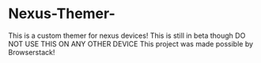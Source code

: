 # Nexus-Themer-
This is a custom themer for nexus devices! This is still in beta though
DO NOT USE THIS ON ANY OTHER DEVICE
This project was made possible by Browserstack!
